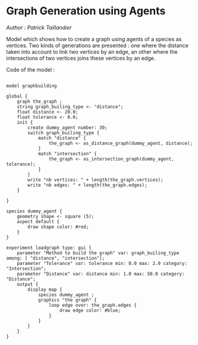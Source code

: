 [//]: # (keyword|operator_as_distance_graph)
[//]: # (keyword|operator_as_intersection_graph)
[//]: # (keyword|statement_switch)
[//]: # (keyword|statement_match)
[//]: # (keyword|concept_graph)
# Graph Generation using Agents


_Author : Patrick Taillandier_

Model which shows how to create a graph using agents of a species as vertices. Two kinds of generations are presented : one where the distance  taken into account to link two vertices by an edge, an other where the intersections of two vertices joins these vertices by an edge. 


Code of the model : 

```

model graphbuilding

global {
	graph the_graph ;
	string graph_builing_type <- "distance";
	float distance <- 20.0;
	float tolerance <- 0.0;
	init {
		create dummy_agent number: 30; 
		switch graph_builing_type {
			match "distance" {
				the_graph <- as_distance_graph(dummy_agent, distance);	
			}
			match "intersection" {
				the_graph <- as_intersection_graph(dummy_agent, tolerance);	
			}	
		}
		write "nb vertices: " + length(the_graph.vertices);
		write "nb edges: " + length(the_graph.edges);
	}
	
}

species dummy_agent {
	geometry shape <- square (5);
	aspect default {	
		draw shape color: #red;
	}
}

experiment loadgraph type: gui {
	parameter "Method to build the graph" var: graph_builing_type among: [ "distance", "intersection"];
	parameter "Tolerance" var: tolerance min: 0.0 max: 2.0 category: "Intersection";
	parameter "Distance" var: distance min: 1.0 max: 50.0 category: "Distance";
	output {
		display map {
			species dummy_agent ;
			graphics "the graph" {
				loop edge over: the_graph.edges {
					draw edge color: #blue;
				}
			}
		}
	}
}
```
